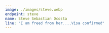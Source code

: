 ```yaml
---
image: ./images/steve.webp
endpoint: steve
name: Steve Sebastian Dcosta
line: "I am freed from her....Visa confirmed"
---
```

